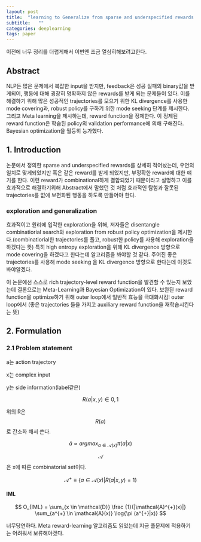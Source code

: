 ```yaml
---
layout: post
title:  "learning to Generalize from sparse and underspecified rewards 논문리뷰 1편"
subtitle:   ""
categories: deeplearning
tags: paper
---
```


이전에 너무 정리를 더럽게해서 이번엔 조금 열심히해보려고한다.

## Abstract

NLP든 많은 문제에서 복잡한 input을 받지만, feedback은 성공 실패의 binary값을 받게되어, 행동에 대해 굉장히 명확하지 않은 rewards를 받게 되는 문제들이 있다.
이를 해결하기 위해 많은 성공적인 trajectories를 모으기 위한 KL divergence를 사용한 mode covering과, robust policy를 구하기 위한 mode seeking 단계를 제시한다.
그리고 Meta learning을 제시하는데, reward function을 정제한다. 이 정제된 reward function은 학습된 policy의 validation performance에 의해 구해진다.
Bayesian optimization을 월등히 능가했다.

## 1. Introduction

논문에서 정의한 sparse and underspecified rewards를 상세히 적어놨는데, 우연의 일치로 맞게되었지만 혹은 같은 reward를 받게 되었지만,
부정확한 reward에 대한 얘기를 한다. 이런 reward가 combinational하게 결합되었기 때문이라고 설명하고 이를 효과적으로 해결하기위해 Abstract에서 말했던
것 처럼 효과적인 탐험과 잘못된 trajectories를 없애 보편화된 행동을 하도록 만들어야 한다.

### exploration and generalization

효과적이고 원리에 입각한 exploration을 위해, 저자들은 disentangle combinatiorial search와 exploration from robust policy optimization을 제시한다.(combinatiorial한 trajectories를 풀고, robust한 policy를 사용해 exploration을 하겠다는 뜻)
특히 high entropy exploration을 위해 KL divergence 방향으로 mode covering을 하겠다고 한다는데 알고리즘을 봐야할 것 같다.
주어진 좋은 trajectories를 사용해 mode seeking 을 KL divergence 방향으로 한다는데 이것도 봐야알겠다.

이 논문에선 스스로 rich trajectory-level reward function을 발견할 수 있는지 보았는데 결론으로는 Meta-Learning과 Bayesian Optimization이 있다.
보완된 reward function을 optimize하기 위해 outer loop에서 일반적 효능을 극대화시킴! outer loop에서 (좋은 trajectories 들을 가지고 auxiliary reward function을 재학습시킨다는 뜻)

## 2. Formulation

### 2.1 Problem statement

a는 action trajectory

x는 complex input

y는 side information(label같은)

$$ R(a |x,y) \in {0,1} $$

위의 R은 $$R(a)$$로 간소화 해서 쓴다.



$$ \hat{a} \approx argmax_{a \in \mathcal{A}(x)} \pi(a|x) $$ 

$$\mathcal{A}$$은 x에 따른 combinatorial set이다. 

$$\mathcal{A}^{+} \equiv \{a \in \mathcal{A}(x) | R(a |x,y) = 1 \}$$

#### IML

$$ O_{IML} = \sum_{x \in \mathcal{D}} \frac {1}{|\mathcal{A}^{+}(x)|} \sum_{a^{+} \in \mathcal{A}(x)} \log{\pi (a^{+}|x)}  $$

너무당연하다. Meta reward-learning 알고리즘도 읽었는데 지금 풀문제에 적용하기는 어려워서 보류해야겠다.
